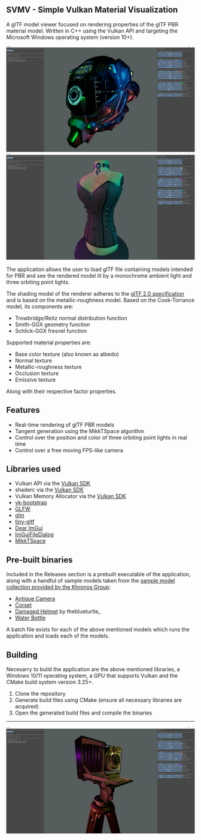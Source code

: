 ## SVMV - Simple Vulkan Material Visualization

A glTF model viewer focused on rendering properties of the glTF PBR material model. Written in C++ using the Vulkan API and targeting the Microsoft Windows operating system (version 10+).

![Rendered "Damaged Helmet" model](screenshots/helmet_full.PNG)
![Rendered "Corset" model](screenshots/corset_full.PNG)

The application allows the user to load glTF file containing models intended for PBR and see the rendered model lit by a monochrome ambient light and three orbiting point lights.

The shading model of the renderer adheres to the [glTF 2.0 specification](https://registry.khronos.org/glTF/specs/2.0/glTF-2.0.html) and is based on the metallic-roughness model. Based on the Cook-Torrance model, its components are:

 - Trowbridge/Reitz normal distribution function
 - Smith-GGX geometry function
 - Schlick-GGX fresnel function

 Supported material properties are:

 - Base color texture (also known as albedo)
 - Normal texture
 - Metallic-roughness texture
 - Occlusion texture
 - Emissive texture
  
Along with their respective factor properties.

## Features

 - Real-time rendering of glTF PBR models
 - Tangent generation using the MikkTSpace algorithm
 - Control over the position and color of three orbiting point lights in real time
 - Control over a free moving FPS-like camera

## Libraries used

 - Vulkan API via the [Vulkan SDK](https://www.lunarg.com/vulkan-sdk/)
 - shaderc via the [Vulkan SDK](https://www.lunarg.com/vulkan-sdk/)
 - Vulkan Memory Allocator via the [Vulkan SDK](https://www.lunarg.com/vulkan-sdk/)
 - [vk-bootstrap](https://github.com/charles-lunarg/vk-bootstrap)
 - [GLFW](https://www.glfw.org/)
 - [glm](https://github.com/g-truc/glm)
 - [tiny-gltf](https://github.com/syoyo/tinygltf)
 - [Dear ImGui](https://github.com/ocornut/imgui)
 - [ImGuiFileDialog](https://github.com/aiekick/ImGuiFileDialog)
 - [MikkTSpace](https://github.com/mmikk/MikkTSpace)

## Pre-built binaries

Included in the Releases section is a prebuilt executable of the application, along with a handful of sample models taken from the [sample model collection provided by the Khronos Group](https://github.com/KhronosGroup/glTF-Sample-Models/tree/main/2.0):

 - [Antique Camera](https://github.com/KhronosGroup/glTF-Sample-Models/tree/main/2.0/AntiqueCamera)
 - [Corset](https://github.com/KhronosGroup/glTF-Sample-Models/tree/main/2.0/Corset)
 - [Damaged Helmet](https://github.com/KhronosGroup/glTF-Sample-Models/tree/main/2.0/DamagedHelmet) by theblueturtle_
 - [Water Bottle](https://github.com/KhronosGroup/glTF-Sample-Models/tree/main/2.0/WaterBottle)

A batch file exists for each of the above mentioned models which runs the application and loads each of the models.

## Building

Necesarry to build the application are the above mentioned libraries, a Windows 10/11 operating system, a GPU that supports Vulkan and the CMake build system version 3.25+.

1. Clone the repository
2. Generate build files using CMake (ensure all necessary libraries are acquired)
3. Open the generated build files and compile the binaries

---

![Rendered "Antique Camera" model](screenshots/camera_full.PNG)